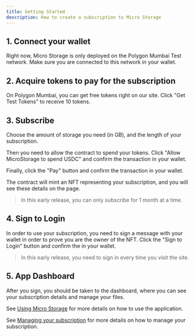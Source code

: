 ```yaml
---
title: Getting Started
description: How to create a subscription to Micro Storage
---
```


## 1. Connect your wallet

Right now, Micro Storage is only deployed on the Polygon Mumbai Test network. Make sure you are connected to this network in your wallet.

## 2. Acquire tokens to pay for the subscription

On Polygon Mumbai, you can get free tokens right on our site. Click "Get Test Tokens" to receive 10 tokens.

## 3. Subscribe

Choose the amount of storage you need (in GB), and the length of your subscription.

Then you need to allow the contract to spend your tokens. Click "Allow MicroStorage to spend USDC" and confirm the transaction in your wallet.

Finally, click the "Pay" button and confirm the transaction in your wallet.

The contract will mint an NFT representing your subscription, and you will see these details on the page.

> In this early release, you can only subscribe for 1 month at a time.

## 4. Sign to Login

In order to use your subscription, you need to sign a message with your wallet in order to prove you are the owner of the NFT. Click the "Sign to Login" button and confirm the in your wallet.

> In this early release, you need to sign in every time you visit the site.

## 5. App Dashboard

After you sign, you should be taken to the dashboard, where you can see your subscription details and manage your files.

See [Using Micro Storage](/docs/3-using) for more details on how to use the application.

See [Managing your subscription](/docs/4-managing) for more details on how to manage your subscription.
